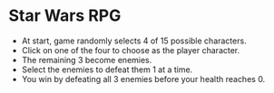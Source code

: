 # Star Wars RPG

- At start, game randomly selects 4 of 15 possible characters. 
- Click on one of the four to choose as the player character.
- The remaining 3 become enemies. 
- Select the enemies to defeat them 1 at a time.
- You win by defeating all 3 enemies before your health reaches 0. 